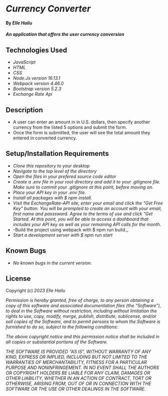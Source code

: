 # _Currency Converter_

#### By _**Elle Hailu**_

#### _An application that offers the user currency conversion_

## Technologies Used

- _JavaScript_
- _HTML_
- _CSS_
- _Node.Js version 16.13.1_
- _Webpack version 4.46.0_
- _Bootstrap version 5.2.3_
- _Exchange Rate Api_

## Description

- A user can enter an amount in in U.S. dollars, then specify another currency from the listed 5 options and submit the form.
- Once the form is submitted, the user will see the total amount they entered in converted currency.

## Setup/Installation Requirements

- _Clone this repository to your desktop_
- _Navigate to the top level of the directory_
- _Open the files in your prefered source code editor_
- _Create a .env file in your root directory and add it to your .gitignore file. Make sure to commit your .gitignore at this point, before moving on._
- _Place your API key in your .env file._
- _Install all packages with $ npm install._
- _Visit the ExchangeRate-API site, enter your email and click the "Get Free Key" button. You will be prompted to create an account with your email, first name and passsword. Agree to the terms of use and click "Get Started. At this point, you will be able to access a dashboard that includes your API key as well as your remaining API calls for the month._
- -Build the project using webpack with $ npm run build._
- _Start a development server with $ npm run start_


## Known Bugs

- _No known bugs in the current version._

## License

Copyright (c) _2023_ _Elle Hailu_

_Permission is hereby granted, free of charge, to any person obtaining a copy of this software and associated documentation files (the “Software”), to deal in the Software without restriction, including without limitation the rights to use, copy, modify, merge, publish, distribute, sublicense, and/or sell copies of the Software, and to permit persons to whom the Software is furnished to do so, subject to the following conditions:_

_The above copyright notice and this permission notice shall be included in all copies or substantial portions of the Software._

_THE SOFTWARE IS PROVIDED “AS IS”, WITHOUT WARRANTY OF ANY KIND, EXPRESS OR IMPLIED, INCLUDING BUT NOT LIMITED TO THE WARRANTIES OF MERCHANTABILITY, FITNESS FOR A PARTICULAR PURPOSE AND NONINFRINGEMENT. IN NO EVENT SHALL THE AUTHORS OR COPYRIGHT HOLDERS BE LIABLE FOR ANY CLAIM, DAMAGES OR OTHER LIABILITY, WHETHER IN AN ACTION OF CONTRACT, TORT OR OTHERWISE, ARISING FROM, OUT OF OR IN CONNECTION WITH THE SOFTWARE OR THE USE OR OTHER DEALINGS IN THE SOFTWARE._
